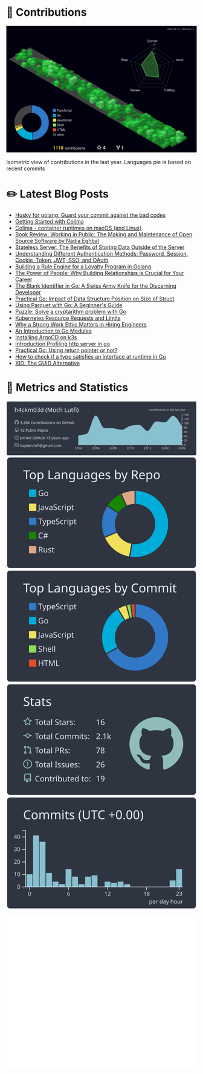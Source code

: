 # :sparkling_heart: Contributions

<a href="./profile-3d-contrib/profile-night-green.svg">
    <img width="900em" src="./profile-3d-contrib/profile-night-green.svg">
</a>

Isometric view of contributions in the last year. Languages pie is based on recent commits

# :pencil2: Latest Blog Posts

<!-- BLOG-POST-LIST:START -->
- [Husky for golang: Guard your commit against the bad codes](/blog/commit-guardian)
- [Getting Started with Colima](/blog/colima-in-action)
- [Colima - container runtimes on macOS &lpar;and Linux&rpar;](/blog/colima-intro)
- [Book Review: Working in Public: The Making and Maintenance of Open Source Software by Nadia Eghbal](/blog/build-in-public)
- [Stateless Server: The Benefits of Storing Data Outside of the Server](/blog/stateless-server)
- [Understanding Different Authentication Methods: Password, Session, Cookie, Token, JWT, SSO, and OAuth](/blog/understanding-auth)
- [Building a Rule Engine for a Loyalty Program in Golang](/blog/simple-rule-engine)
- [The Power of People: Why Building Relationships is Crucial for Your Career](/blog/the-people-power)
- [The Blank Identifier in Go: A Swiss Army Knife for the Discerning Developer](/blog/blank-identifier)
- [Practical Go: Impact of Data Structure Position on Size of Struct](/blog/struct-position-matters)
- [Using Parquet with Go: A Beginner&#39;s Guide](/blog/parquet-go)
- [Puzzle: Solve a cryptarithm problem with Go](/blog/is-crypt-solution)
- [Kubernetes Resource Requests and Limits](/blog/resource-requests-and-limits)
- [Why a Strong Work Ethic Matters in Hiring Engineers](/blog/strong-ethics)
- [An Introduction to Go Modules](/blog/intro-module)
- [Installing ArgoCD on k3s](/blog/k3s-argocd)
- [Introduction Profiling http server in go](/blog/profiling-server)
- [Practical Go: Using return pointer or not?](/blog/pointer-or-not)
- [How to check if a type satisfies an interface at runtime in Go](/blog/check-satisfy-interface)
- [XID: The GUID Alternative](/blog/xid-the-guid-alternative)
<!-- BLOG-POST-LIST:END -->

# :dizzy: Metrics and Statistics

![profile-details](profile-summary-card-output/nord_dark/0-profile-details.svg)
![stats](profile-summary-card-output/nord_dark/1-repos-per-language.svg)
![most-commit-language](profile-summary-card-output/nord_dark/2-most-commit-language.svg)
![stats](profile-summary-card-output/nord_dark/3-stats.svg)
![productive-time](profile-summary-card-output/nord_dark/4-productive-time.svg)

<img width="625em" src="./github-metrics.svg" />
